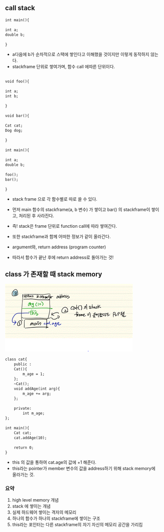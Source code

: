 ## call stack

```
int main(){

int a;
double b;

}
```

- a다음에 b가 순차적으로 스택에 쌓인다고 이해했을 것이지만 이렇게 동작하지 않는다.
- stackframe 단위로 쌓여가며, 함수 call 에따른 단위이다.

```

void foo(){

int a;
int b;

}

void bar(){

Cat cat;
Dog dog;

}

int main(){

int a;
double b;

foo();
bar();

}
```

- stack frame 으로 각 함수별로 따로 쓸 수 있다.

- 먼저 main 함수의 stackframe(a, b 변수) 가 쌓이고
  bar() 의 stackframe이 쌓이고, 처리된 후 사라진다.

- 즉! stack은 frame 단위로 function call에 따라 쌓여간다.

- 또한 stackframe과 함께 어떠한 정보가 같이 올라간다.
- argument와, return address (program counter)
- 따라서 함수가 끝난 후에 return address로 돌아가는 것!

## class 가 존재할 때 stack memory

![class_stack_memory](../img/class_stack_memory.GIF)

```
class cat{
    public :
    Cat(){
        m_age = 1;
    };
    ~Cat();
    void addAge(int arg){
        m_age += arg;
    };

    private:
        int m_age;
};

int main(){
    Cat cat;
    cat.addAge(10);

    return 0;
}
```

- this 의 값을 통하여 cat.age의 값에 +1 해준다.
- this라는 pointer가 member 변수의 값을 address하기 위해 stack memory에 올라가는 것.

### 요약

1. high level memory 개념
2. stack 에 쌓이는 개념
3. 실제 하드웨어 쌓이는 격자의 메모리
4. 하나의 함수가 하나의 stackframe에 쌓이는 구조
5. this라는 포인터는 다른 stackframe의 자기 자신의 메모리 공간을 가리킴
